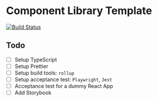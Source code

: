 # Component Library Template

[![Build Status](https://www.travis-ci.com/zoltan-nz/component-library-template.svg?branch=master)](https://www.travis-ci.com/github/zoltan-nz/component-library-template)

## Todo

- [ ] Setup TypeScript
- [ ] Setup Prettier
- [ ] Setup build tools: `rollup`
- [ ] Setup acceptance test: `Playwright`, `Jest`
- [ ] Acceptance test for a dummy React App
- [ ] Add Storybook
